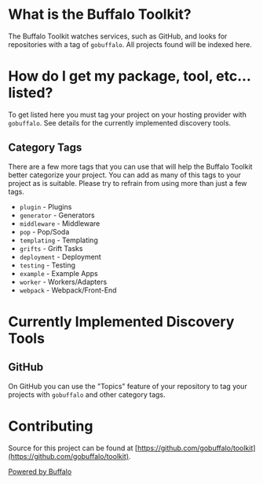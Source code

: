 # What is the Buffalo Toolkit?

The Buffalo Toolkit watches services, such as GitHub, and looks for repositories with a tag of `gobuffalo`. All projects found will be indexed here.

# How do I get my package, tool, etc... listed?

To get listed here you must tag your project on your hosting provider with `gobuffalo`. See details for the currently implemented discovery tools.

## Category Tags

There are a few more tags that you can use that will help the Buffalo Toolkit better categorize your project. You can add as many of this tags to your project as is suitable. Please try to refrain from using more than just a few tags.

* `plugin` - Plugins
* `generator` - Generators
* `middleware` - Middleware
* `pop` - Pop/Soda
* `templating` - Templating
* `grifts` - Grift Tasks
* `deployment` - Deployment
* `testing` - Testing
* `example` - Example Apps
* `worker` - Workers/Adapters
* `webpack` - Webpack/Front-End


# Currently Implemented Discovery Tools

## GitHub

On GitHub you can use the "Topics" feature of your repository to tag your projects with `gobuffalo` and other category tags.

# Contributing

Source for this project can be found at [https://github.com/gobuffalo/toolkit](https://github.com/gobuffalo/toolkit).

[Powered by Buffalo](http://gobuffalo.io)
